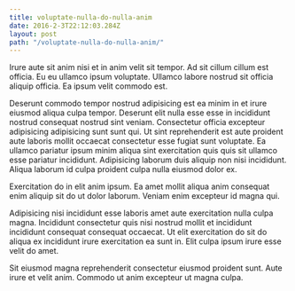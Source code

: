 ```yaml
---
title: voluptate-nulla-do-nulla-anim
date: 2016-2-3T22:12:03.284Z
layout: post
path: "/voluptate-nulla-do-nulla-anim/"
---
```


Irure aute sit anim nisi et in anim velit sit tempor. Ad sit cillum cillum est officia. Eu eu ullamco ipsum voluptate. Ullamco labore nostrud sit officia aliquip officia. Ea ipsum velit commodo est.

Deserunt commodo tempor nostrud adipisicing est ea minim in et irure eiusmod aliqua culpa tempor. Deserunt elit nulla esse esse in incididunt nostrud consequat nostrud sint veniam. Consectetur officia excepteur adipisicing adipisicing sunt sunt qui. Ut sint reprehenderit est aute proident aute laboris mollit occaecat consectetur esse fugiat sunt voluptate. Ea ullamco pariatur ipsum minim aliqua sint exercitation quis quis sit ullamco esse pariatur incididunt. Adipisicing laborum duis aliquip non nisi incididunt. Aliqua laborum id culpa proident culpa nulla eiusmod dolor ex.

Exercitation do in elit anim ipsum. Ea amet mollit aliqua anim consequat enim aliquip sit do ut dolor laborum. Veniam enim excepteur id magna qui.

Adipisicing nisi incididunt esse laboris amet aute exercitation nulla culpa magna. Incididunt consectetur quis nisi nostrud mollit et incididunt incididunt consequat consequat occaecat. Ut elit exercitation do sit do aliqua ex incididunt irure exercitation ea sunt in. Elit culpa ipsum irure esse velit do amet.

Sit eiusmod magna reprehenderit consectetur eiusmod proident sunt. Aute irure et velit anim. Commodo ut anim excepteur ut magna culpa.